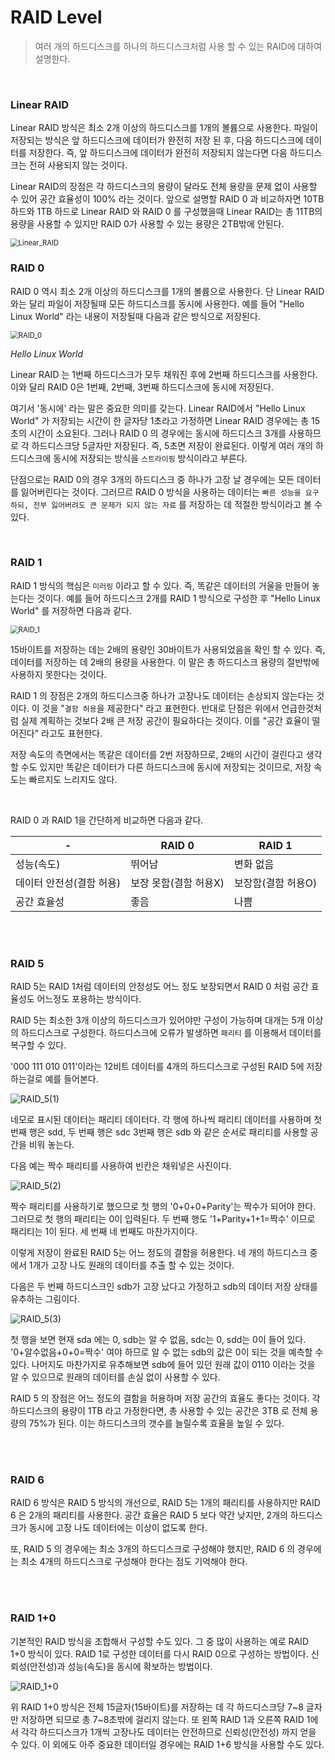 # RAID Level

> 여러 개의 하드디스크를 하나의 하드디스크처럼 사용 할 수 있는 RAID에 대하여 설명한다.

<br>

### Linear RAID

Linear RAID 방식은 최소 2개 이상의 하드디스크를 1개의 볼륨으로 사용한다. 파일이 저장되는 방식은 앞 하드디스크에 데이터가 완전히 저장 된 후, 다음 하드디스크에 데이터를 저장한다. 즉, 앞 하드디스크에 데이터가 완전히 저장되지 않는다면 다음 하드디스크는 전혀 사용되지 않는 것이다.

Linear RAID의 장점은 각 하드디스크의 용량이 달라도 전체 용량을 문제 없이 사용할 수 있어 공간 효율성이 100% 라는 것이다. 앞으로 설명할 RAID 0 과 비교하자면 10TB 하드와 1TB 하드로 Linear RAID 와 RAID 0 를 구성했을때 Linear RAID는 총 11TB의 용량을 사용할 수 있지만 RAID 0가 사용할 수 있는 용량은 2TB밖에 안된다.

<img src="../img/Linux/Linear_RAID.PNG" alt="Linear_RAID" style="zoom: 80%;" />

<br>

### RAID 0

RAID 0 역시 최소 2개 이상의 하드디스크를 1개의 볼륨으로 사용한다. 단 Linear RAID 와는 달리 파일이 저장될때 모든 하드디스크를 동시에 사용한다. 예를 들어 "Hello Linux World" 라는 내용이 저장될때 다음과 같은 방식으로 저장된다.

<img src="../img/Linux/RAID_0.PNG" alt="RAID_0" style="zoom:80%;" />

*Hello Linux World*

Linear RAID 는 1번째 하드디스크가 모두 채워진 후에 2번째 하드디스크를 사용한다. 이와 달리 RAID 0은 1번째, 2번째, 3번째 하드디스크에 동시에 저장된다. 

여기서 '동시에' 라는 말은 중요한 의미를 갖는다. Linear RAID에서 "Hello Linux World" 가 저장되는 시간이 한 글자당 1초라고 가정하면 Linear RAID 경우에는 총 15초의 시간이 소요된다. 그러나 RAID 0 의 경우에는 동시에 하드디스크 3개를 사용하므로 각 하드디스크당 5글자만 저장된다. 즉, 5초면 저장이 완료된다. 이렇게 여러 개의 하드디스크에 동시에 저장되는 방식을 `스트라이핑` 방식이라고 부른다.

단점으로는 RAID 0의 경우 3개의 하드디스크 중 하나가 고장 날 경우에는 모든 데이터를 잃어버린다는 것이다. 그러므르 RAID 0 방식을 사용하는 데이터는 `빠른 성능을 요구하되, 전부 잃어버려도 큰 문제가 되지 않는 자료` 를 저장하는 데 적절한 방식이라고 볼 수 있다.

<br>

### RAID 1

RAID 1 방식의 핵심은 `미러링` 이라고 할 수 있다. 즉, 똑같은 데이터의 거울을 만들어 놓는다는 것이다. 예를 들어 하드디스크 2개를 RAID 1 방식으로 구성한 후 "Hello Linux World" 를 저장하면 다음과 같다.

<img src="../img/Linux/RAID_1.PNG" alt="RAID_1" style="zoom:80%;" />

15바이트를 저장하는 데는 2배의 용량인 30바이트가 사용되었음을 확인 할 수 있다. 즉, 데이터를 저장하는 데 2배의 용량을 사용한다. 이 말은 총 하드디스크 용량의 절반밖에 사용하지 못한다는 것이다. 

RAID 1 의 장점은 2개의 하드디스크중 하나가 고장나도 데이터는 손상되지 않는다는 것이다. 이 것을 "`결함 허용`을 제공한다" 라고 표현한다. 반대로 단점은 위에서 언급한것처럼 실제 계획하는 것보다 2배 큰 저장 공간이 필요하다는 것이다.  이를 "공간 효율이 떨어진다" 라고도 표현한다.

저장 속도의 측면에서는 똑같은 데이터를 2번 저장하므로, 2배의 시간이 걸린다고 생각 할 수도 있지만 똑같은 데이터가 다른 하드디스크에 동시에 저장되는 것이므로, 저장 속도는 빠르지도 느리지도 않다.

<br>

RAID 0 과 RAID 1을 간단하게 비교하면 다음과 같다.

| -                        | RAID 0                | RAID 1             |
| ------------------------ | --------------------- | ------------------ |
| 성능(속도)               | 뛰어남                | 변화 없음          |
| 데이터 안전성(결함 허용) | 보장 못함(결함 허용X) | 보장함(결함 허용O) |
| 공간 효율성              | 좋음                  | 나쁨               |

<br>

<br>

### RAID 5

RAID 5는 RAID 1처럼 데이터의 안정성도 어느 정도 보장되면서 RAID 0 처럼 공간 효율성도 어느정도 포용하는 방식이다.

RAID 5는 최소한 3개 이상의 하드디스크가 있어야만 구성이 가능하며 대개는 5개 이상의 하드디스크로 구성한다. 하드디스크에 오류가 발생하면 `패리티` 를 이용해서 데이터를 복구할 수 있다.

'000 111 010 011'이라는 12비트 데이터를 4개의 하드디스크로 구성된 RAID 5에 저장하는걸로 예를 들어본다.

![RAID_5(1)](../img/Linux/RAID_5(1).PNG)

네모로 표시된 데이터는 패리티 데이터다. 각 행에 하나씩 패리티 데이터를 사용하며 첫 번째 행은 sdd, 두 번째 행은 sdc 3번째 행은 sdb 와 같은 순서로 패리티를 사용할 공간을 비워 놓는다.

다음 예는 짝수 패리티를 사용하여 빈칸은 채워넣은 사진이다.

![RAID_5(2)](../img/Linux/RAID_5(2).PNG)

짝수 패리티를 사용하기로 했으므로 첫 행의 '0+0+0+Parity'는 짝수가 되어야 한다. 그러므로 첫 행의 패리티는 0이 입력된다. 두 번째 행도 '1+Parity+1+1=짝수' 이므로 패리티는 1이 된다. 세 번째 네 번째도 마찬가지이다.

이렇게 저장이 완료된 RAID 5는 어느 정도의 결함을 허용한다.  네 개의 하드디스크 중에서 1개가 고장 나도 원래의 데이터를 추출 할 수 있는 것이다.

다음은 두 번째 하드디스크인 sdb가 고장 났다고 가정하고 sdb의 데이터 저장 상태를 유추하는 그림이다.

![RAID_5(3)](../img/Linux/RAID_5(3).PNG)

첫 행을 보면 현재 sda 에는 0, sdb는 알 수 없음, sdc는 0, sdd는 0이 들어 있다. '0+알수없음+0+0=짝수' 여야 하므로 알 수 없는 sdb의 값은 0이 되는 것을 예측할 수 있다. 나머지도 마찬가지로 유추해보면 sdb에 들어 있던 원래 값이 0110 이라는 것을 알 수 있으므로 원래의 데이터를 손실 없이 사용할 수 있다.

RAID 5 의 장점은 어느 정도의 결함을 허용하며 저장 공간의 효율도 좋다는 것이다. 각 하드디스크의 용량이 1TB 라고 가정한다면, 총 사용할 수 있는 공간은 3TB 로 전체 용량의 75%가 된다. 이는 하드디스크의 갯수를 늘릴수록 효율을 높일 수 있다.

<br>

<br>

### RAID 6

RAID 6 방식은 RAID 5 방식의 개선으로, RAID 5는 1개의 패리티를 사용하지만 RAID 6 은 2개의 패리티를 사용한다. 공간 효율은 RAID 5 보다 약간 낮지만, 2개의 하드디스크가 동시에 고장 나도 데이터에는 이상이 없도록 한다. 

또, RAID 5 의 경우에는 최소 3개의 하드디스크로 구성해야 했지만, RAID 6 의 경우에는 최소 4개의 하드디스크로 구성해야 한다는 점도 기억해야 한다.

<br>

<br>

### RAID 1+0

기본적인 RAID 방식을 조합해서 구성할 수도 있다. 그 중 많이 사용하는 예로 RAID 1+0 방식이 있다. RAID 1로 구성한 데이터를 다시 RAID 0으로 구성하는 방법이다. 신뢰성(안전성)과 성능(속도)을 동시에 확보하는 방법이다.

![RAID_1+0](../img/Linux/RAID_1+0.PNG)

위 RAID 1+0 방식은 전체 15글자(15바이트)를 저장하는 데 각 하드디스크당 7&#126;8 글자만 저장하면 되므로 총 7&#126;8초밖에 걸리지 않는다. 또 왼쪽 RAID 1과 오른쪽 RAID 1에서 각각 하드디스크가 1개씩 고장나도 데이터는 안전하므로 신뢰성(안전성) 까지 얻을 수 있다. 이 외에도 아주 중요한 데이터일 경우에는 RAID 1+6 방식을 사용할 수도 있다.
